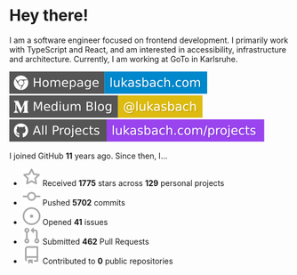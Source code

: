 # Hey there!

I am a software engineer focused on frontend development. I primarily work with TypeScript and React, and am interested in accessibility, infrastructure and architecture. Currently, I am working at GoTo in Karlsruhe.

[![Homepage](./icons/homepage.svg)](https://lukasbach.com)
[![Medium Blog](./icons/medium.svg)](https://medium.com/@lukasbach)
[![My Projects](./icons/projects.svg)](https://lukasbach.com/projects)

I joined GitHub **11** years ago. Since then, I...

- ![](./icons/star.svg) Received **1775** stars across **129** personal projects
- ![](./icons/commit.svg) Pushed **5702** commits
- ![](./icons/issues.svg) Opened **41** issues
- ![](./icons/pr.svg) Submitted **462** Pull Requests
- ![](./icons/repo.svg) Contributed to **0** public repositories
